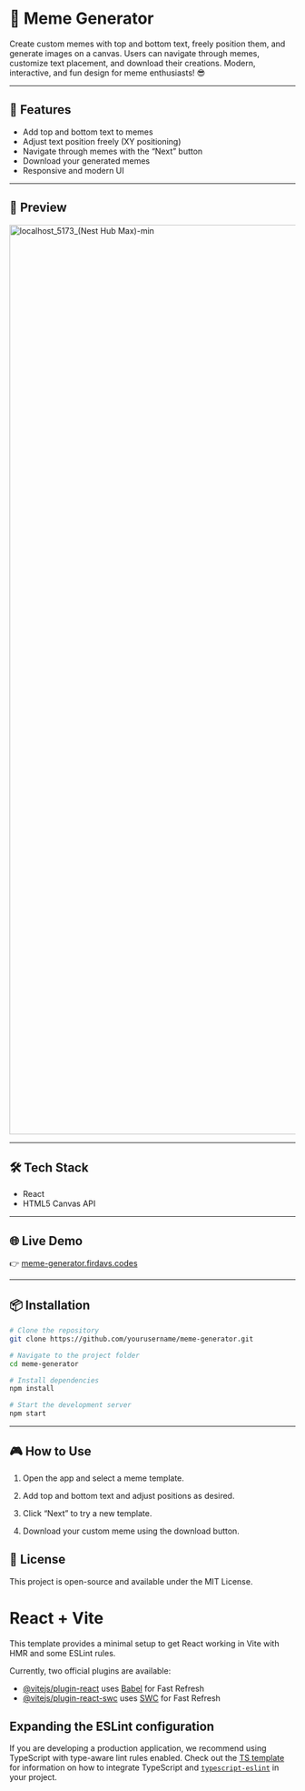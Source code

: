# 🎨 Meme Generator  

Create custom memes with top and bottom text, freely position them, and generate images on a canvas. Users can navigate through memes, customize text placement, and download their creations. Modern, interactive, and fun design for meme enthusiasts! 😎  

---

## 🚀 Features  
- Add top and bottom text to memes  
- Adjust text position freely (XY positioning)  
- Navigate through memes with the “Next” button  
- Download your generated memes  
- Responsive and modern UI  

---

## 📸 Preview  
<img width="2560" height="1600" alt="localhost_5173_(Nest Hub Max)-min" src="https://github.com/user-attachments/assets/70890e51-4a49-4581-a057-0cee2776f31c" />


---

## 🛠️ Tech Stack  
- React  
- HTML5 Canvas API  

---

## 🌐 Live Demo  
👉 [meme-generator.firdavs.codes](https://meme-generator.firdavs.codes)  

---

## 📦 Installation  

```bash
# Clone the repository
git clone https://github.com/yourusername/meme-generator.git

# Navigate to the project folder
cd meme-generator

# Install dependencies
npm install

# Start the development server
npm start
```
---

## 🎮 How to Use

1. Open the app and select a meme template.

2. Add top and bottom text and adjust positions as desired.

3. Click “Next” to try a new template.

4. Download your custom meme using the download button.

## 📜 License

This project is open-source and available under the MIT License.

# React + Vite

This template provides a minimal setup to get React working in Vite with HMR and some ESLint rules.

Currently, two official plugins are available:

- [@vitejs/plugin-react](https://github.com/vitejs/vite-plugin-react/blob/main/packages/plugin-react) uses [Babel](https://babeljs.io/) for Fast Refresh
- [@vitejs/plugin-react-swc](https://github.com/vitejs/vite-plugin-react/blob/main/packages/plugin-react-swc) uses [SWC](https://swc.rs/) for Fast Refresh

## Expanding the ESLint configuration

If you are developing a production application, we recommend using TypeScript with type-aware lint rules enabled. Check out the [TS template](https://github.com/vitejs/vite/tree/main/packages/create-vite/template-react-ts) for information on how to integrate TypeScript and [`typescript-eslint`](https://typescript-eslint.io) in your project.
